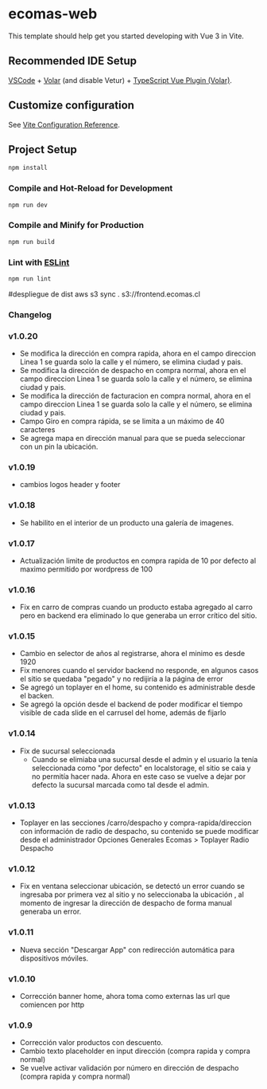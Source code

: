 # ecomas-web

This template should help get you started developing with Vue 3 in Vite.

## Recommended IDE Setup

[VSCode](https://code.visualstudio.com/) + [Volar](https://marketplace.visualstudio.com/items?itemName=Vue.volar) (and disable Vetur) + [TypeScript Vue Plugin (Volar)](https://marketplace.visualstudio.com/items?itemName=Vue.vscode-typescript-vue-plugin).

## Customize configuration

See [Vite Configuration Reference](https://vitejs.dev/config/).

## Project Setup

```sh
npm install
```

### Compile and Hot-Reload for Development

```sh
npm run dev
```

### Compile and Minify for Production

```sh
npm run build
```

### Lint with [ESLint](https://eslint.org/)

```sh
npm run lint
```

#despliegue de dist
aws s3 sync . s3://frontend.ecomas.cl


### Changelog<br>
### v1.0.20
  - Se modifica la dirección en compra rapida, ahora en el campo direccion Linea 1 se guarda solo la calle y el número, se elimina ciudad y pais.
  - Se modifica la dirección de despacho en compra normal, ahora en el campo direccion Linea 1 se guarda solo la calle y el número, se elimina ciudad y pais.
  - Se modifica la dirección de facturacion en compra normal, ahora en el campo direccion Linea 1 se guarda solo la calle y el número, se elimina ciudad y pais.
  - Campo Giro en compra rápida, se se limita a un máximo de 40 caracteres
  - Se agrega mapa en dirección manual para que se pueda seleccionar con un pin la ubicación.

### v1.0.19
  - cambios logos header y footer

### v1.0.18
  - Se habilito en el interior de un producto una galería de imagenes.

### v1.0.17
  - Actualización limite de productos en compra rapida de 10 por defecto al maximo permitido por wordpress de 100

### v1.0.16
  - Fix en carro de compras cuando un producto estaba agregado al carro pero en backend era eliminado lo que generaba un error crítico del sitio.

### v1.0.15
  - Cambio en selector de años al registrarse, ahora el minimo es desde 1920
  - Fix menores cuando el servidor backend no responde, en algunos casos el sitio se quedaba "pegado" y no redijiría a la página de error
  - Se agregó un toplayer en el home, su contenido es administrable desde el backen.
  - Se agregó la opción desde el backend de poder modificar el tiempo visible de cada slide en el carrusel del home, además de fijarlo

### v1.0.14
- Fix de sucursal seleccionada
  - Cuando se elimiaba una sucursal desde el admin y el usuario la tenía seleccionada como "por defecto" en localstorage, el sitio se caia y no permitía hacer nada. Ahora en este caso se vuelve a dejar por defecto la sucursal marcada como tal desde el admin.

### v1.0.13
- Toplayer en las secciones /carro/despacho y compra-rapida/direccion con información de radio de despacho, su contenido se puede modificar desde el administrador Opciones Generales Ecomas > Toplayer Radio Despacho

### v1.0.12
- Fix en ventana seleccionar ubicación, se detectó un error cuando se ingresaba por primera vez al sitio y no seleccionaba la ubicación , al momento de ingresar la dirección de despacho de forma manual generaba un error.

### v1.0.11
- Nueva sección "Descargar App" con redirección automática para dispositivos móviles.

### v1.0.10
- Corrección banner home, ahora toma como externas las url que comiencen por http

### v1.0.9
- Corrección valor productos con descuento.
- Cambio texto placeholder en input dirección (compra rapida y compra normal)
- Se vuelve activar validación por número en dirección de despacho (compra rapida y compra normal)


